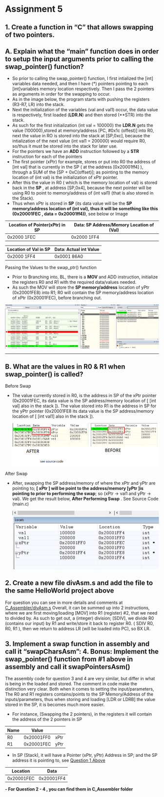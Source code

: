 
# Assignment 5

## 1. Create a function in “C” that allows swapping of two pointers.
A. Explain what the “main” function does in order to setup the input arguments prior to calling the swap_pointer() function?
--

 - So prior to calling the swap_pointer() function, I first intialized the [int] variables data needed, and then I have (*) pointers pointing to each [int]variables memory location respectively. Then I pass the 2 pointers as arguments in order for the swapping to occur.
 - As in the image below, the program starts with pushing the registers (R3-R7, LR) into the stack.
 - Next the initialization of the variables (val and val1) occur, the data value is respectively, first loaded (**LDR.N**) and then stored (**STR) into the stack.
 - As such for the first initialization (int val = 100000) the **LDR.N** gets the value (100000),stored at memory/address [PC, #0x1c (offest)] into R0, next the value in RO is stored into the stack at [SP,0xc], because the intialization of the next value (int val1 = 200000) would require R0, so/thus it must be stored into the stack for later use.
 - For the pointers we have an **ADD** instruction followed by a **STR**  instruction for each of the pointers
 - The first pointer (xPtr) for example, stores or put into R0 the address of [int val] that is currently in the SP ( at the address  [0x20001ff4] ), through a SUM of the [SP + 0xC(offset)]; as pointing to the memory location of (int val) is the initialization of xPtr pointer.
 - After this the value in R0 ( which is the memory location of val) is stored back in the **SP** , at address [SP,0x4],  because the next  pointer will be using R0 to point to memory/address of (int val1) (that is also stored in the Stack).
 - Thus when xPtr is stored in **SP** (its data value will be the **SP memory/address location of (int val), thus it will be something like this (0x20001FEC , data = 0x20001ff4))**, see below or Image
 
 |Location of Pointer(xPtr) in SP| Data: SP Address/Memory Location of (Val)  |
|--|--|
| 0x2000 1FEC  |0x2000 1FF4  |

| Location of Val in SP | Data: Actual int Value|
|--|--|
| 0x2000 1FF4 | 0x0001 86A0  | 


Passing the Values to the swap_ptr() function

 - Prior to Branching into, BL, there is a **MOV** and ADD instruction, initialize the registers R0 and R1 with the required data/values
   needed.
 - As such the MOV will store the **SP memory/address** location of yPtr (0x20001FE8) into R1; R0 will contain the SP memory/address location of xPtr (0x20001FEC), before branching out.
 
 ![BeforeImg](https://github.com/EdwinKaburu/embsys310/blob/main/assignment05/Img/beforeBL.PNG)

---

B. What are the values in R0 & R1 when swap_pointer() is called?
-
Before Swap

 - The value currently stored in R0, is the address in SP of the xPtr
   pointer (0x20001FEC, its data value is the SP address/memory location
   of [ [int val] also in the stack ]). The value stored into R1 is the
   address in SP for the yPtr pointer (0x20001FE8 its data value is the
   SP address/memory location of [ [int val1] also in the stack ]).
   
   ![combBeforeAfter](https://github.com/EdwinKaburu/embsys310/blob/main/assignment05/Img/combBeforeAfer.png)

After Swap

 - After, swapping the SP address/memory of where the xPtr and yPtr are pointing to; **[ xPtr ] will be point to the address/memory [yPtr ]is pointing to prior to performing the swap**; so (xPtr -> val1 and yPtr -> val). We get the result below, **After Performing Swap** . See Source Code (main.c)
   
   ![combBeforeAfter](https://github.com/EdwinKaburu/embsys310/blob/main/assignment05/Img/finalPointer.PNG)
   

## 2. Create a new file divAsm.s and add the file to the same HelloWorld project above 
For question you can see in more details and comments at  [C_Assembler/divAsm.s](https://github.com/EdwinKaburu/embsys310/tree/main/assignment05/C_Assembler/divAsm.s)
Overall, it can be summed up into 2 instructions, where we are first moving/loading  [MOV] into R1 (register) #2, that we need to divided by. As such to get out, a (integer) division; [SDIV], we divide R0 (contains our input) by R1 and write/store  it back to register R0.  ( SDIV R0, R0, R1 ), then we return to address LR (will be loaded into PC), so BX LR.

## 3. Implement a swap function in assembly and call it “swapCharsAsm”:   	 4. Bonus: Implement the swap_pointer() function from #1 above in assembly and call it swapPointersAsm()

The assembly code for question 3 and 4 are very similar, but differ in what is being  in the loaded and stored. The comment in code make the distinction very clear.
Both when it comes to setting the input/parameters, The R0 and R1 registers contains/points to  the SP Memory/Address  of the inputs/parameters, thus when storing and loading [LDR or LDRB]  the value stored in the SP, it is becomes much more easier.

- For instance, (Swapping the 2 pointers), in the registers it will contain the address of the 2 pointers in SP

|Name|Value  |  |
|--|--|--|
| R0 |0x20001FF0  | xPtr |
| R1 | 0x20001FEC | yPtr |

- In SP (Stack), it will have a Pointer (xPtr, yPtr) Address in SP; and the SP address it is pointing to, see [Question 1 Above](https://github.com/EdwinKaburu/embsys310/tree/main/assignment05#a-explain-what-the-main-function-does-in-order-to-setup-the-input-arguments-prior-to-calling-the-swap_pointer-function)

|Location| Data  |
|--|--|
| 0x20001FEC | 0x20001FF4 |

 **- For Question 2 - 4 , you can find them in C_Assembler folder** 

